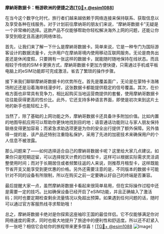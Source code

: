 **摩納哥数据卡：畅游欧洲的便捷之选[[TG💪+ @esim1088](https://t.me/s/esim1088)]**

在当今这个数字化时代，旅行者们越来越依赖于网络连接来保持联系、获取信息以及享受各种在线服务。对于计划前往摩纳哥的朋友们来说，“摩納哥数据卡”无疑是一个非常棒的选择。这款产品不仅能够帮助你轻松解决海外上网的问题，还能让你享受到稳定且高速的网络体验。

首先，让我们来了解一下什么是摩納哥数据卡。简单来说，它是一种专门为国际游客设计的数据流量卡，允许用户在摩纳哥境内使用移动互联网服务。无论是商务出差还是休闲度假，只要拥有一张这样的数据卡，就能随时随地保持在线状态。而且相较于传统的SIM卡更换方式，摩納哥数据卡更加方便快捷，只需通过手机或平板电脑上的eSIM功能即可完成激活，省去了繁琐的操作步骤。

接下来我们聊聊摩納哥数据卡的优势所在。首先是覆盖面广，无论是在蒙特卡洛赌场附近还是沿着海岸线漫步时，这张数据卡都能提供稳定的信号覆盖。其次，在价格方面也非常具有竞争力，相比起购买当地运营商提供的套餐，使用摩納哥数据卡往往能获得更高的性价比。此外，它还支持多种语言界面，即使是初次来到这片土地的新手也能轻松上手。

当然了，除了基础的上网功能之外，摩納哥数据卡还具备许多附加价值。比如内置的地图导航应用可以帮助你更快地找到目的地；语音通话功能则让与家人朋友保持联络变得更加容易；而紧急求助选项更是为你的安全出行提供了额外保障。另外值得一提的是，该产品还特别注重隐私保护，采用了先进的加密技术来确保用户的个人信息不被泄露。

那么问题来了——如何选择适合自己的摩納哥数据卡呢？这里给大家几点建议。如果你只是短期逗留，可以选择按天计费的日租型卡，这样可以根据实际需求灵活调整使用时间；而对于长期居住或者频繁往返的人来说，则推荐月租型卡，这样既能节省开支又能享受到更优惠的价格。另外还需要注意的是，不同版本的数据卡可能针对不同的设备有所限制，所以在购买之前一定要确认好自己的终端是否兼容。

最后提醒大家一点，虽然摩納哥数据卡看起来很简单易用，但在实际操作过程中还是需要一定的技巧。比如确保设备已经开启了eSIM功能，并且正确输入了激活码；同时也要定期检查剩余流量情况以免超出预算。如果遇到任何问题的话，随时可以通过官方客服热线寻求帮助哦！

总之，摩納哥数据卡绝对是你探索这座袖珍王国的最佳伴侣。它不仅能够满足你对网络速度的需求，同时也极大地提升了旅途中的便利性和舒适度。所以还不赶紧入手一张吧？相信它会给你的旅程带来更多惊喜！[[TG💪+ @esim1088](https://t.me/s/esim1088) ![Image](https://i.postimg.cc/4NQfJmqS/Snipaste-2025-05-13-00-14-12.png)]